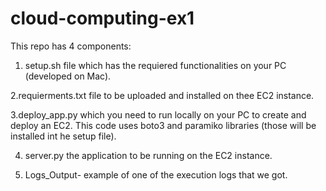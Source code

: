# cloud-computing-ex1

This repo has 4 components:
1. setup.sh file which has the requiered functionalities on your PC (developed on Mac).

2.requierments.txt file to be uploaded and installed on thee EC2 instance.

3.deploy_app.py which you need to run locally on your PC to create and deploy an EC2. This code uses boto3 and paramiko libraries (those will be installed int he setup file). 

4. server.py the application to be running on the EC2 instance. 

5. Logs_Output- example of one of the execution logs that we got. 

